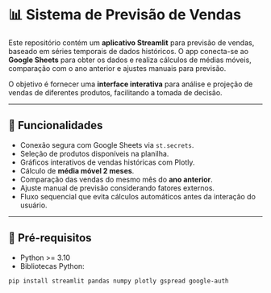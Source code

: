 # 📊 Sistema de Previsão de Vendas

Este repositório contém um **aplicativo Streamlit** para previsão de vendas, baseado em séries temporais de dados históricos. O app conecta-se ao **Google Sheets** para obter os dados e realiza cálculos de médias móveis, comparação com o ano anterior e ajustes manuais para previsão.

O objetivo é fornecer uma **interface interativa** para análise e projeção de vendas de diferentes produtos, facilitando a tomada de decisão.

---

## 🔹 Funcionalidades

- Conexão segura com Google Sheets via `st.secrets`.
- Seleção de produtos disponíveis na planilha.
- Gráficos interativos de vendas históricas com Plotly.
- Cálculo de **média móvel 2 meses**.
- Comparação das vendas do mesmo mês do **ano anterior**.
- Ajuste manual de previsão considerando fatores externos.
- Fluxo sequencial que evita cálculos automáticos antes da interação do usuário.

---

## 🔹 Pré-requisitos

- Python >= 3.10  
- Bibliotecas Python:

```bash
pip install streamlit pandas numpy plotly gspread google-auth
